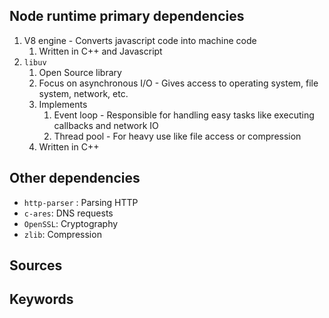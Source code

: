 ## Node runtime primary dependencies
1. V8 engine - Converts javascript code into machine code
	1. Written in C++ and Javascript
2. `libuv` 
	1. Open Source library
	2. Focus on asynchronous I/O - Gives access to operating system, file system, network, etc.
	3. Implements
		1. Event loop - Responsible for handling easy tasks like executing callbacks and network IO 
		2. Thread pool - For heavy use like file access or compression
	4. Written in C++

## Other dependencies
- `http-parser` : Parsing HTTP
- `c-ares`: DNS requests
- `OpenSSL`: Cryptography
- `zlib`: Compression

## Sources

## Keywords
